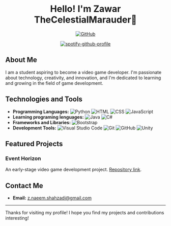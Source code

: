 <div align="center">
  <h1> Hello! I'm Zawar TheCelestialMarauder👋</h1>	

<!--[![LinkedIn](https://img.shields.io/badge/LinkedIn-blue?style=flat-square&logo=linkedin&logoColor=white&link=https://www.linkedin.com/in/your-username)](https://www.linkedin.com/in/your-username) -->
[![GitHub](https://img.shields.io/badge/GitHub-black?style=flat-square&logo=github&logoColor=white&link=https://github.com/your-username)](https://github.com/your-username)
<!-- [![Twitter](https://img.shields.io/badge/Twitter-blue?style=flat-square&logo=twitter&logoColor=white&link=https://twitter.com/your-username)](https://twitter.com/your-username) -->

[![spotify-github-profile](https://spotify-github-profile.vercel.app/api/view?uid=31t33ciev2skizpso2pbrlbvxvhu&cover_image=true&theme=default&show_offline=false&background_color=121212&interchange=true&bar_color=53b14f&bar_color_cover=true)](https://github.com/kittinan/spotify-github-profile)
</div>

## About Me

I am a student aspiring to become a video game developer. I'm passionate about technology, creativity, and innovation, and I'm dedicated to learning and growing in the field of game development.

## Technologies and Tools

- **Programming Languages:** ![Python](https://img.shields.io/badge/Python-3776AB?style=flat-square&logo=python&logoColor=white) ![HTML](https://img.shields.io/badge/HTML5-E34F26?style=flat-square&logo=html5&logoColor=white) ![CSS](https://img.shields.io/badge/CSS3-1572B6?style=flat-square&logo=css3&logoColor=white) ![JavaScript](https://img.shields.io/badge/JavaScript-F7DF1E?style=flat-square&logo=javascript&logoColor=black)
- **Learning programing lenguages:** ![Java](https://img.shields.io/badge/Java-007396?style=flat-square&logo=java&logoColor=white) ![C#](https://img.shields.io/badge/C%23-239120?style=flat-square&logo=c-sharp&logoColor=white) 
- **Frameworks and Libraries:** ![Bootstrap](https://img.shields.io/badge/Bootstrap-563D7C?style=flat-square&logo=bootstrap&logoColor=white)
- **Development Tools:** ![Visual Studio Code](https://img.shields.io/badge/Visual_Studio_Code-0078d7?style=flat-square&logo=visual%20studio%20code&logoColor=white) ![Git](https://img.shields.io/badge/Git-F05032?style=flat-square&logo=git&logoColor=white) ![GitHub](https://img.shields.io/badge/GitHub-181717?style=flat-square&logo=github&logoColor=white) ![Unity](https://img.shields.io/badge/Unity-100000?style=flat-square&logo=unity&logoColor=white)

## Featured Projects

### Event Horizon
An early-stage video game development project. [Repository link](https://github.com/TheCelestialMarauder/EventHorizon).

<!-- ## GitHub Stats

![GitHub Stats](https://github-readme-stats.vercel.app/api?username=TheCelestialMarauder&show_icons=true&theme=radical)
![Top Languages](https://github-readme-stats.vercel.app/api/top-langs/?username=TheCelestialMarauder&layout=compact&theme=radical)
-->
## Contact Me

- **Email:** [z.naeem.shahzadi@gmail.com](mailto:z.naeeem.shahzadi@gmail.com)
<!-- **LinkedIn:** [linkedin.com/in/your-username](https://www.linkedin.com/in/your-username)
 **Twitter:** [twitter.com/your-username](https://twitter.com/your-username) -->

---

Thanks for visiting my profile! I hope you find my projects and contributions interesting!
